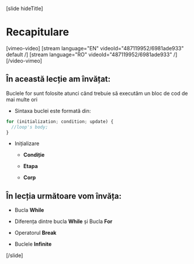 [slide hideTitle]
# Recapitulare

[vimeo-video]
[stream language="EN" videoId="487119952/6981ade933" default /]
[stream language="RO" videoId="487119952/6981ade933"  /]
[/video-vimeo]

## În această lecție am învățat:

Buclele for sunt folosite atunci când trebuie să executăm un bloc de cod de mai multe ori

* Sintaxa buclei este formată din:

``` js
for (initialization; condition; update) {
  //loop's body;
}
```

* Inițializare

    - **Condiție**

    - **Etapa**

    - **Corp**

## În lecția următoare vom învăța:
   
- Bucla **While** 

- Diferența dintre bucla **While** și Bucla **For**

- Operatorul **Break**

- Buclele **Infinite** 

[/slide]